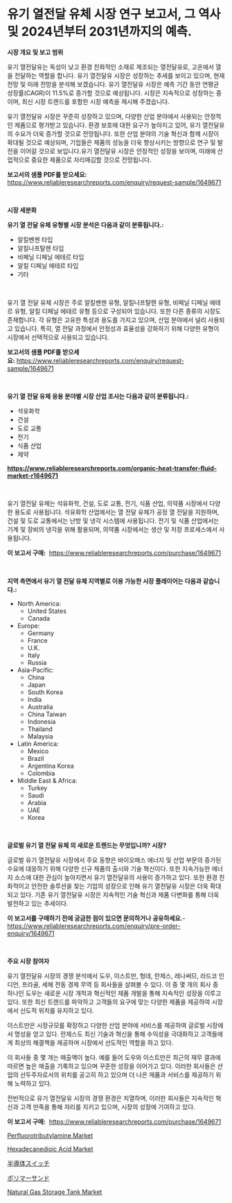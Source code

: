 <p><h1>유기 열전달 유체 시장 연구 보고서, 그 역사 및 2024년부터 2031년까지의 예측.</h1></p><p><strong>시장 개요 및 보고 범위</strong></p>
<p><p>유기 열전달유는 독성이 낮고 환경 친화적인 소재로 제조되는 열전달유로, 고온에서 열을 전달하는 역할을 합니다. 유기 열전달유 시장은 성장하는 추세를 보이고 있으며, 현재 전망 및 미래 전망을 분석해 보겠습니다. 유기 열전달유 시장은 예측 기간 동안 연평균 성장률(CAGR)이 11.5%로 증가할 것으로 예상됩니다. 시장은 지속적으로 성장하는 중이며, 최신 시장 트렌드를 포함한 시장 예측을 제시해 주겠습니다. </p><p>유기 열전달유 시장은 꾸준히 성장하고 있으며, 다양한 산업 분야에서 사용되는 안정적인 제품으로 평가받고 있습니다. 환경 보호에 대한 요구가 높아지고 있어, 유기 열전달유의 수요가 더욱 증가할 것으로 전망됩니다. 또한 산업 분야의 기술 혁신과 함께 시장이 확대될 것으로 예상되며, 기업들은 제품의 성능을 더욱 향상시키는 방향으로 연구 및 발전을 이어갈 것으로 보입니다.유기 열전달유 시장은 안정적인 성장을 보이며, 미래에 산업적으로 중요한 제품으로 자리매김할 것으로 전망됩니다.</p></p>
<p><strong>보고서의 샘플 PDF를 받으세요:</strong> <a href="https://www.reliableresearchreports.com/enquiry/request-sample/1649671">https://www.reliableresearchreports.com/enquiry/request-sample/1649671</a></p>
<p>&nbsp;</p>
<p><strong>시장 세분화</strong></p>
<p><strong>유기 열 전달 유체 유형별 시장 분석은 다음과 같이 분류됩니다.:</strong></p>
<p><ul><li>알킬벤젠 타입</li><li>알킬나프탈렌 타입</li><li>비페닐 디페닐 에테르 타입</li><li>알킬 디페닐 에테르 타입</li><li>기타</li></ul></p>
<p>&nbsp;</p>
<p><p>유기 열 전달 유체 시장은 주로 알킬벤젠 유형, 알킬나프탈렌 유형, 비페닐 디페닐 에테르 유형, 알킬 디페닐 에테르 유형 등으로 구성되어 있습니다. 또한 다른 종류의 시장도 존재합니다. 각 유형은 고유한 특성과 용도를 가지고 있으며, 산업 분야에서 널리 사용되고 있습니다. 특히, 열 전달 과정에서 안정성과 효율성을 강화하기 위해 다양한 유형이 시장에서 선택적으로 사용되고 있습니다.</p></p>
<p><strong>보고서의 샘플 PDF를 받으세요:</strong>&nbsp;<a href="https://www.reliableresearchreports.com/enquiry/request-sample/1649671">https://www.reliableresearchreports.com/enquiry/request-sample/1649671</a></p>
<p>&nbsp;</p>
<p><strong> 유기 열 전달 유체 응용 분야별 시장 산업 조사는 다음과 같이 분류됩니다.:</strong></p>
<p><ul><li>석유화학</li><li>건설</li><li>도로 교통</li><li>전기</li><li>식품 산업</li><li>제약</li></ul></p>
<p><strong><a href="https://www.reliableresearchreports.com/organic-heat-transfer-fluid-market-r1649671">https://www.reliableresearchreports.com/organic-heat-transfer-fluid-market-r1649671</a></strong></p>
<p>&nbsp;</p>
<p><p>유기 열전달 유체는 석유화학, 건설, 도로 교통, 전기, 식품 산업, 의약품 시장에서 다양한 용도로 사용됩니다. 석유화학 산업에서는 열 전달 유체가 공정 열 전달을 지원하며, 건설 및 도로 교통에서는 난방 및 냉각 시스템에 사용됩니다. 전기 및 식품 산업에서는 기계 및 장비의 냉각을 위해 활용되며, 의약품 시장에서는 생산 및 저장 프로세스에서 사용됩니다.</p></p>
<p><strong>이 보고서 구매:</strong>&nbsp; <a href="https://www.reliableresearchreports.com/purchase/1649671">https://www.reliableresearchreports.com/purchase/1649671</a></p>
<p>&nbsp;</p>
<p><strong>지역 측면에서 유기 열 전달 유체 지역별로 이용 가능한 시장 플레이어는 다음과 같습니다.:</strong></p>
<p><ul>
    <li>
        North America:
        <ul>
            <li>United States</li>
            <li>Canada</li>
        </ul>
    </li>
    <li>
        Europe:
        <ul>
            <li>Germany</li>
            <li>France</li>
            <li>U.K.</li>
            <li>Italy</li>
            <li>Russia</li>
        </ul>
    </li>
    <li>
        Asia-Pacific:
        <ul>
            <li>China</li>
            <li>Japan</li>
            <li>South Korea</li>
            <li>India</li>
            <li>Australia</li>
            <li>China Taiwan</li>
            <li>Indonesia</li>
            <li>Thailand</li>
            <li>Malaysia</li>
        </ul>
    </li>
    <li>
        Latin America:
        <ul>
            <li>Mexico</li>
            <li>Brazil</li>
            <li>Argentina Korea</li>
            <li>Colombia</li>
        </ul>
    </li>
    <li>
        Middle East & Africa:
        <ul>
            <li>Turkey</li>
            <li>Saudi</li>
            <li>Arabia</li>
            <li>UAE</li>
            <li>Korea</li>
        </ul>
    </li>
    </ul></p>
<p>&nbsp;</p>
<p><strong>글로벌 유기 열 전달 유체 의 새로운 트렌드는 무엇입니까? 시장?</strong></p>
<p><p>글로벌 유기 열전달유 시장에서 주요 동향은 바이오매스 에너지 및 산업 부문의 증가된 수요에 대응하기 위해 다양한 신규 제품의 출시와 기술 혁신이다. 또한 지속가능한 에너지 소스에 대한 관심이 높아지면서 유기 열전달유의 사용이 증가하고 있다. 또한 환경 친화적이고 안전한 솔루션을 찾는 기업의 성장으로 인해 유기 열전달유 시장은 더욱 확대되고 있다. 기존 유기 열전달유 시장은 지속적인 기술 혁신과 제품 다변화를 통해 더욱 발전하고 있는 추세이다.</p></p>
<p><strong>이 보고서를 구매하기 전에 궁금한 점이 있으면 문의하거나 공유하세요.</strong>- <a href="https://www.reliableresearchreports.com/enquiry/pre-order-enquiry/1649671">https://www.reliableresearchreports.com/enquiry/pre-order-enquiry/1649671</a></p>
<p>&nbsp;</p>
<p><strong>주요 시장 참여자</strong></p>
<p><p>유기 열전달유 시장의 경쟁 분석에서 도우, 이스트만, 헝데, 란제스, 레나써므, 라드코 인디언, 프라골, 세헤 전동 경제 무역 등 회사들을 살펴볼 수 있다. 이 중 몇 개의 회사 중 하나인 도우는 새로운 시장 개척과 혁신적인 제품 개발을 통해 지속적인 성장을 이루고 있다. 또한 최신 트렌드를 파악하고 고객들의 요구에 맞는 다양한 제품을 제공하여 시장에서 선도적 위치를 유지하고 있다.</p><p>이스트만은 시장규모를 확장하고 다양한 산업 분야에 서비스를 제공하여 글로벌 시장에서 명성을 얻고 있다. 란제스도 최신 기술과 혁신을 통해 수익성을 극대화하고 고객들에게 최상의 해결책을 제공하며 시장에서 선도적인 역할을 하고 있다.</p><p>이 회사들 중 몇 개는 매출액이 높다. 예를 들어 도우와 이스트만은 최근의 재무 결과에 따르면 높은 매출을 기록하고 있으며 꾸준한 성장을 이어가고 있다. 이러한 회사들은 산업의 선두주자로서의 위치를 공고히 하고 있으며 더 나은 제품과 서비스를 제공하기 위해 노력하고 있다.</p><p>전반적으로 유기 열전달유 시장의 경쟁 환경은 치열하며, 이러한 회사들은 지속적인 혁신과 고객 만족을 통해 자리를 지키고 있으며, 시장의 성장에 기여하고 있다.</p></p>
<p><strong>이 보고서 구매:</strong>&nbsp;&nbsp;<a href="https://www.reliableresearchreports.com/purchase/1649671">https://www.reliableresearchreports.com/purchase/1649671</a></p>
<p><p><a href="https://issuu.com/reportprime-2/docs/perfluorotributylamine-market-size-2030.pptx">Perfluorotributylamine Market</a></p><p><a href="https://issuu.com/reportprime-2/docs/hexadecanedioic-acid-market-size-2030.pptx">Hexadecanedioic Acid Market</a></p><p><a href="https://github.com/EmoryYundt1935/Market-Research-Report-List-1/blob/main/632189831245.md">半導体スイッチ</a></p><p><a href="https://github.com/mcbeesbxa270/Market-Research-Report-List-1/blob/main/907472140550.md">ポリマーサンド</a></p><p><a href="https://github.com/juancolorado15/Market-Research-Report-List-2/blob/main/natural-gas-storage-tank-market.md">Natural Gas Storage Tank Market</a></p></p>